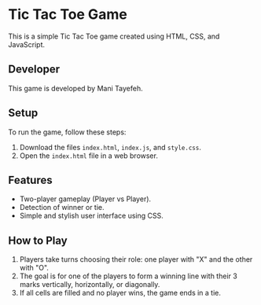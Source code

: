 # Tic Tac Toe Game

This is a simple Tic Tac Toe game created using HTML, CSS, and JavaScript.

## Developer

This game is developed by Mani Tayefeh.

## Setup

To run the game, follow these steps:

1. Download the files `index.html`, `index.js`, and `style.css`.
2. Open the `index.html` file in a web browser.

## Features

- Two-player gameplay (Player vs Player).
- Detection of winner or tie.
- Simple and stylish user interface using CSS.

## How to Play

1. Players take turns choosing their role: one player with "X" and the other with "O".
2. The goal is for one of the players to form a winning line with their 3 marks vertically, horizontally, or diagonally.
3. If all cells are filled and no player wins, the game ends in a tie.
